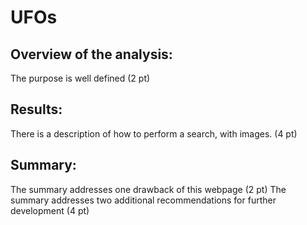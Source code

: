 # UFOs

## Overview of the analysis:

The purpose is well defined (2 pt)
## Results:

There is a description of how to perform a search, with images. (4 pt)

## Summary:

The summary addresses one drawback of this webpage (2 pt)
The summary addresses two additional recommendations for further development (4 pt)
